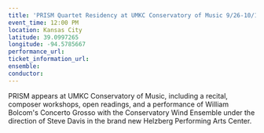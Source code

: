 ```yaml
---
title: 'PRISM Quartet Residency at UMKC Conservatory of Music 9/26-10/1'
event_time: 12:00 PM
location: Kansas City
latitude: 39.0997265
longitude: -94.5785667
performance_url: 
ticket_information_url: 
ensemble: 
conductor: 
---
```

PRISM appears at UMKC Conservatory of Music, including a recital, composer workshops, open readings, and a performance of William Bolcom's Concerto Grosso with the Conservatory Wind Ensemble under the direction of Steve Davis in the brand new Helzberg Performing Arts Center.